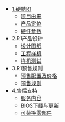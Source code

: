 <!-- docs/_sidebar.md -->

- [1.硬酷R1](/README.md)
  - [项目由来](/project/introduction.md)
  - [产品定位](/project/position.md)
  - [硬件参数](/project/hardware_design.md)
- 2.R1产品设计
  - [设计图纸](/hardwareDesign/Design.md)
  - [工程样机](/)
  - [样机测试](/)
- 3.R1预售规则
  - [预售配置及价格](/Buying/prices.md)
  - [预售规则](/Buying/pre_order.md)
- 4.售后支持
  - [服务内容](/support/service.md)
  - [BIOS下载与更新](/)
  - [可替换零部件](/)